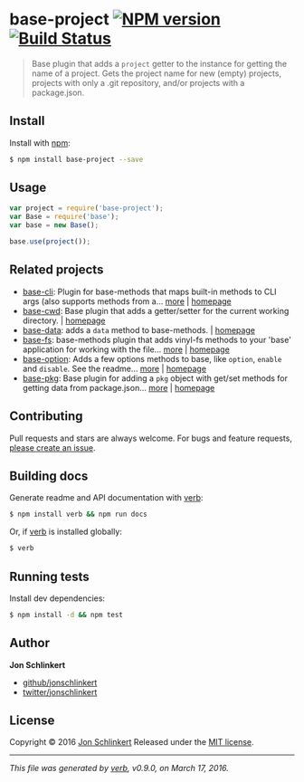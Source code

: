 # base-project [![NPM version](https://img.shields.io/npm/v/base-project.svg)](https://www.npmjs.com/package/base-project) [![Build Status](https://img.shields.io/travis/jonschlinkert/base-project.svg)](https://travis-ci.org/jonschlinkert/base-project)

> Base plugin that adds a `project` getter to the instance for getting the name of a project. Gets the project name for new (empty) projects, projects with only a .git repository, and/or projects with a package.json.

## Install

Install with [npm](https://www.npmjs.com/):

```sh
$ npm install base-project --save
```

## Usage

```js
var project = require('base-project');
var Base = require('base');
var base = new Base();

base.use(project());
```

## Related projects

* [base-cli](https://www.npmjs.com/package/base-cli): Plugin for base-methods that maps built-in methods to CLI args (also supports methods from a… [more](https://www.npmjs.com/package/base-cli) | [homepage](https://github.com/jonschlinkert/base-cli)
* [base-cwd](https://www.npmjs.com/package/base-cwd): Base plugin that adds a getter/setter for the current working directory. | [homepage](https://github.com/jonschlinkert/base-cwd)
* [base-data](https://www.npmjs.com/package/base-data): adds a `data` method to base-methods. | [homepage](https://github.com/jonschlinkert/base-data)
* [base-fs](https://www.npmjs.com/package/base-fs): base-methods plugin that adds vinyl-fs methods to your 'base' application for working with the file… [more](https://www.npmjs.com/package/base-fs) | [homepage](https://github.com/jonschlinkert/base-fs)
* [base-option](https://www.npmjs.com/package/base-option): Adds a few options methods to base, like `option`, `enable` and `disable`. See the readme… [more](https://www.npmjs.com/package/base-option) | [homepage](https://github.com/node-base/base-option)
* [base-pkg](https://www.npmjs.com/package/base-pkg): Base plugin for adding a `pkg` object with get/set methods for getting data from package.json… [more](https://www.npmjs.com/package/base-pkg) | [homepage](https://github.com/jonschlinkert/base-pkg)

## Contributing

Pull requests and stars are always welcome. For bugs and feature requests, [please create an issue](https://github.com/jonschlinkert/base-project/issues/new).

## Building docs

Generate readme and API documentation with [verb](https://github.com/verbose/verb):

```sh
$ npm install verb && npm run docs
```

Or, if [verb](https://github.com/verbose/verb) is installed globally:

```sh
$ verb
```

## Running tests

Install dev dependencies:

```sh
$ npm install -d && npm test
```

## Author

**Jon Schlinkert**

* [github/jonschlinkert](https://github.com/jonschlinkert)
* [twitter/jonschlinkert](http://twitter.com/jonschlinkert)

## License

Copyright © 2016 [Jon Schlinkert](https://github.com/jonschlinkert)
Released under the [MIT license](https://github.com/jonschlinkert/base-project/blob/master/LICENSE).

***

_This file was generated by [verb](https://github.com/verbose/verb), v0.9.0, on March 17, 2016._